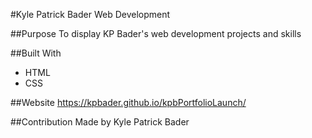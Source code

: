 
#Kyle Patrick Bader Web Development

##Purpose
To display KP Bader's web development projects and skills

##Built With
* HTML
* CSS

##Website
https://kpbader.github.io/kpbPortfolioLaunch/

##Contribution
Made by Kyle Patrick Bader